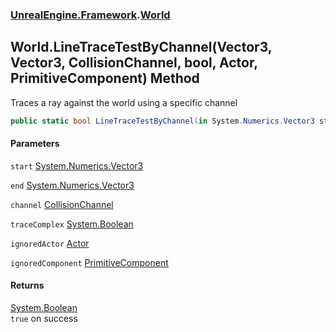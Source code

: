 ### [UnrealEngine.Framework](UnrealEngine_Framework.md 'UnrealEngine.Framework').[World](World.md 'UnrealEngine.Framework.World')
## World.LineTraceTestByChannel(Vector3, Vector3, CollisionChannel, bool, Actor, PrimitiveComponent) Method
Traces a ray against the world using a specific channel  
```csharp
public static bool LineTraceTestByChannel(in System.Numerics.Vector3 start, in System.Numerics.Vector3 end, UnrealEngine.Framework.CollisionChannel channel, bool traceComplex=false, UnrealEngine.Framework.Actor ignoredActor=null, UnrealEngine.Framework.PrimitiveComponent ignoredComponent=null);
```
#### Parameters
<a name='UnrealEngine_Framework_World_LineTraceTestByChannel(System_Numerics_Vector3_System_Numerics_Vector3_UnrealEngine_Framework_CollisionChannel_bool_UnrealEngine_Framework_Actor_UnrealEngine_Framework_PrimitiveComponent)_start'></a>
`start` [System.Numerics.Vector3](https://docs.microsoft.com/en-us/dotnet/api/System.Numerics.Vector3 'System.Numerics.Vector3')  
  
<a name='UnrealEngine_Framework_World_LineTraceTestByChannel(System_Numerics_Vector3_System_Numerics_Vector3_UnrealEngine_Framework_CollisionChannel_bool_UnrealEngine_Framework_Actor_UnrealEngine_Framework_PrimitiveComponent)_end'></a>
`end` [System.Numerics.Vector3](https://docs.microsoft.com/en-us/dotnet/api/System.Numerics.Vector3 'System.Numerics.Vector3')  
  
<a name='UnrealEngine_Framework_World_LineTraceTestByChannel(System_Numerics_Vector3_System_Numerics_Vector3_UnrealEngine_Framework_CollisionChannel_bool_UnrealEngine_Framework_Actor_UnrealEngine_Framework_PrimitiveComponent)_channel'></a>
`channel` [CollisionChannel](CollisionChannel.md 'UnrealEngine.Framework.CollisionChannel')  
  
<a name='UnrealEngine_Framework_World_LineTraceTestByChannel(System_Numerics_Vector3_System_Numerics_Vector3_UnrealEngine_Framework_CollisionChannel_bool_UnrealEngine_Framework_Actor_UnrealEngine_Framework_PrimitiveComponent)_traceComplex'></a>
`traceComplex` [System.Boolean](https://docs.microsoft.com/en-us/dotnet/api/System.Boolean 'System.Boolean')  
  
<a name='UnrealEngine_Framework_World_LineTraceTestByChannel(System_Numerics_Vector3_System_Numerics_Vector3_UnrealEngine_Framework_CollisionChannel_bool_UnrealEngine_Framework_Actor_UnrealEngine_Framework_PrimitiveComponent)_ignoredActor'></a>
`ignoredActor` [Actor](Actor.md 'UnrealEngine.Framework.Actor')  
  
<a name='UnrealEngine_Framework_World_LineTraceTestByChannel(System_Numerics_Vector3_System_Numerics_Vector3_UnrealEngine_Framework_CollisionChannel_bool_UnrealEngine_Framework_Actor_UnrealEngine_Framework_PrimitiveComponent)_ignoredComponent'></a>
`ignoredComponent` [PrimitiveComponent](PrimitiveComponent.md 'UnrealEngine.Framework.PrimitiveComponent')  
  
#### Returns
[System.Boolean](https://docs.microsoft.com/en-us/dotnet/api/System.Boolean 'System.Boolean')  
`true` on success
